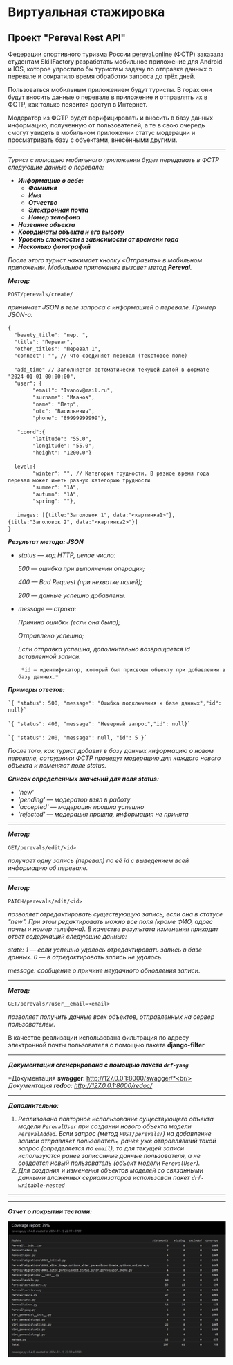 # Виртуальная стажировка

## Проект "Pereval Rest API"

Федерации спортивного туризма России [pereval.online](https://pereval.online) (ФСТР) заказала студентам SkillFactory разработать мобильное приложение для Android и IOS, которое упростило бы туристам задачу по отправке данных о перевале и сократило время обработки запроса до трёх дней.

Пользоваться мобильным приложением будут туристы. В горах они будут вносить данные о перевале в приложение и отправлять их в ФСТР, как только появится доступ в Интернет.

Модератор из ФСТР будет верифицировать и вносить в базу данных информацию, полученную от пользователей, а те в свою очередь смогут увидеть в мобильном приложении статус модерации и просматривать базу с объектами, внесёнными другими.
___

*Турист с помощью мобильного приложения будет передавать в ФСТР следующие данные о перевале:*
+ ***Информацию о себе:***
  + ***Фамилия***
  + ***Имя***
  + ***Отчество***
  + ***Электронная почта***
  + ***Номер телефона***
+ ***Название объекта***
+ ***Координаты объекта и его высоту***
+ ***Уровень сложности в зависимости от времени года***
+ ***Несколько фотографий***

*После этого турист нажимает кнопку «Отправить» в мобильном приложении. Мобильное приложение вызовет метод **Pereval**.*

 ***Метод:***

```
POST/perevals/create/
```

 *принимает JSON в теле запроса с информацией о перевале. Пример JSON-а:*

```
{
  "beauty_title": "пер. ",
  "title": "Перевал",
  "other_titles": "Перевал 1",
  "connect": "", // что соединяет перевал (текстовое поле)
 
  "add_time" // Заполняется автоматически текущей датой в формате "2024-01-01 00:00:00",
  "user": {
        "email": "Ivanov@mail.ru", 		
        "surname": "Иванов",
        "name": "Петр",
        "otc": "Васильевич",
        "phone": "89999999999"}, 
 
   "coord":{
        "latitude": "55.0",
        "longitude": "55.0",
        "height": "1200.0"}
 
  level:{
        "winter": "", // Категория трудности. В разное время года перевал может иметь разную категорию трудности
        "summer": "1А",
        "autumn": "1А",
        "spring": ""},
 
   images: [{title:"Заголовок 1", data:"<картинка1>"}, {title:"Заголовок 2", data:"<картинка2>"}]
}
```

***Результат метода: JSON***

+ *status — код HTTP, целое число:*

   *500 — ошибка при выполнении операции;*

   *400 — Bad Request (при нехватке полей);*

   *200 — данные успешно добавлены.*

+ *message — строка:*

   *Причина ошибки (если она была);*

   *Отправлено успешно;*

   *Если отправка успешна, дополнительно возвращается id вставленной записи.*

       *id — идентификатор, который был присвоен объекту при добавлении в базу данных.*


***Примеры oтветов:***

    `{ "status": 500, "message": "Ошибка подключения к базе данных","id": null}`

    `{ "status": 400, "message": "Неверный запрос","id": null}`

    `{ "status": 200, "message": null, "id": 5 }`


*После того, как турист добавит в базу данных информацию о новом перевале, сотрудники ФСТР проведут модерацию для каждого нового объекта и поменяют поле status.*

***Список определенных значений для поля status:***

+ *'new'*
+ *'pending' — модератор взял в работу*
+ *'accepted'  — модерация прошла успешно*
+ *'rejected' — модерация прошла, информация не принята*


______

 ***Метод:*** 

```
GET/perevals/edit/<id>
```
*получает одну запись (перевал) по её id с выведением всей информацию об перевале.*

____

***Метод:***

```
PATCH/perevals/edit/<id>
```

*позволяет отредактировать существующую запись, если она в статусе "new". При этом редактировать можно все поля (кроме ФИО, адрес почты и номер телефона). 
В качестве результата изменения приходит ответ содержащий следующие данные:*

 *state:*
     *1 — если успешно удалось отредактировать запись в базе данных.*
     *0 — в отредактировать запись не удалось.*

 *message: сообщение о причине неудачного обновления записи.*

_____

***Метод:***

```
GET/perevals/?user__email=<email>
```

*позволяет получить данные всех объектов, отправленных на сервер пользователем.* 

В качестве реализации использована фильтрация по адресу электронной почты пользователя с помощью пакета **django-filter**

______


***Документация сгенерирована с помощью пакета `drf-yasg`*** 

*Документация **swagger**: http://127.0.0.1:8000/swagger/*<br/>
*Документация **redoc**: http://127.0.0.1:8000/redoc/*

______

***Дополнительно:***

1. *Реализовано повторное использование существующего объекта модели `PerevalUser` при создании нового объекта модели `PerevalAdded`. Если запрос (метод `POST/perevals/`) на добавление записи отправляет пользователь, ранее уже отправлявший такой запрос (определяется по `email`), то для текущей записи используются ранее записанные данные пользователя, а не создается новый пользователь (объект модели `PerevalUser`).* 
2. *Для создания и изменения объектов моделей со связанными данными вложенных сериализаторов использован пакет `drf-writable-nested`*

_______


______

***Отчет о покрытии тестами:***

![2023-04-10_002254](https://github.com/Osipovone/RestAPI_perevals/blob/master/Virt_perevals/coverage_tests.jpg)
